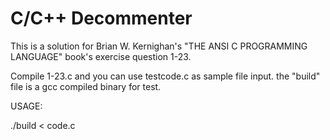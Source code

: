 # C/C++ Decommenter

This is a solution for Brian W. Kernighan's "THE ANSI C PROGRAMMING LANGUAGE" book's exercise question 1-23.

Compile 1-23.c and you can use testcode.c as sample file input.
the "build" file is a gcc compiled binary for test.

USAGE:

./build < code.c
